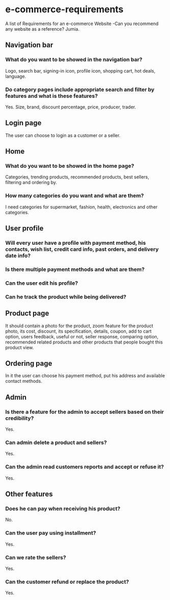 # e-commerce-requirements
A list of Requirements for an e-commerce Website
-Can you recommend any website as a reference?
Jumia.

## Navigation bar
### What do you want to be showed in the navigation bar?
Logo, search bar, signing-in icon, profile icon, shopping cart, hot deals, language.
### Do category pages include appropriate search and filter by features and what is these features?
Yes. Size, brand, discount percentage, price, producer, trader.

## Login page
The user can choose to login as a customer or a seller.

## Home
### What do you want to be showed in the home page?
Categories, trending products, recommended products, best sellers, filtering and ordering by.
### How many categories do you want and what are them?
I need categories for supermarket, fashion, health, electronics and other categories.

## User profile
### Will every user have a profile with payment method, his contacts, wish list, credit card info, past orders, and delivery date info?
### Is there multiple payment methods and what are them?
### Can the user edit his profile?
### Can he track the product while being delivered?

## Product page
It should contain a photo for the product, zoom feature for the product photo, its cost, discount, its specification, details, coupon, add to cart option, users feedback, useful or not, seller response, comparing option, recommended related products and other products that people bought this product view.

## Ordering page
In it the user can choose his payment method, put his address and available contact methods.

## Admin
### Is there a feature for the admin to accept sellers based on their credibility?
Yes.
### Can admin delete a product and sellers?
Yes.
### Can the admin read customers reports and accept or refuse it?
Yes. 



## Other features
### Does he can pay when receiving his product?
No.
### Can the user pay using installment?
Yes.
### Can we rate the sellers?
Yes.
### Can the customer refund or replace the product?
Yes.



